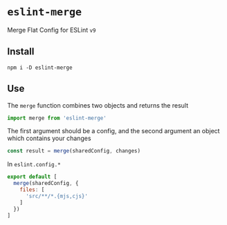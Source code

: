 # `eslint-merge`

Merge Flat Config for ESLint `v9`

## Install

```shell
npm i -D eslint-merge
```

## Use

The `merge` function combines two objects and returns the result

```javascript
import merge from 'eslint-merge'
```

The first argument should be a config, and the second argument an object which contains your changes

```javascript
const result = merge(sharedConfig, changes)
```

In `eslint.config.*`

```javascript
export default [
  merge(sharedConfig, {
    files: [
      'src/**/*.{mjs,cjs}'
    ]
  })
]
```

